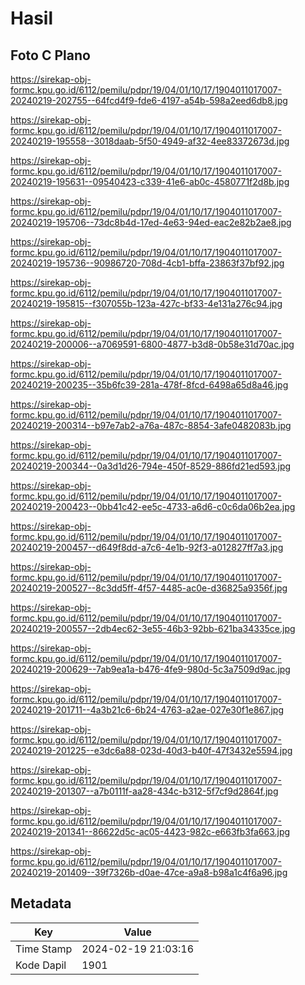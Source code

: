 # Hasil

## Foto C Plano

https://sirekap-obj-formc.kpu.go.id/6112/pemilu/pdpr/19/04/01/10/17/1904011017007-20240219-202755--64fcd4f9-fde6-4197-a54b-598a2eed6db8.jpg

https://sirekap-obj-formc.kpu.go.id/6112/pemilu/pdpr/19/04/01/10/17/1904011017007-20240219-195558--3018daab-5f50-4949-af32-4ee83372673d.jpg

https://sirekap-obj-formc.kpu.go.id/6112/pemilu/pdpr/19/04/01/10/17/1904011017007-20240219-195631--09540423-c339-41e6-ab0c-4580771f2d8b.jpg

https://sirekap-obj-formc.kpu.go.id/6112/pemilu/pdpr/19/04/01/10/17/1904011017007-20240219-195706--73dc8b4d-17ed-4e63-94ed-eac2e82b2ae8.jpg

https://sirekap-obj-formc.kpu.go.id/6112/pemilu/pdpr/19/04/01/10/17/1904011017007-20240219-195736--90986720-708d-4cb1-bffa-23863f37bf92.jpg

https://sirekap-obj-formc.kpu.go.id/6112/pemilu/pdpr/19/04/01/10/17/1904011017007-20240219-195815--f307055b-123a-427c-bf33-4e131a276c94.jpg

https://sirekap-obj-formc.kpu.go.id/6112/pemilu/pdpr/19/04/01/10/17/1904011017007-20240219-200006--a7069591-6800-4877-b3d8-0b58e31d70ac.jpg

https://sirekap-obj-formc.kpu.go.id/6112/pemilu/pdpr/19/04/01/10/17/1904011017007-20240219-200235--35b6fc39-281a-478f-8fcd-6498a65d8a46.jpg

https://sirekap-obj-formc.kpu.go.id/6112/pemilu/pdpr/19/04/01/10/17/1904011017007-20240219-200314--b97e7ab2-a76a-487c-8854-3afe0482083b.jpg

https://sirekap-obj-formc.kpu.go.id/6112/pemilu/pdpr/19/04/01/10/17/1904011017007-20240219-200344--0a3d1d26-794e-450f-8529-886fd21ed593.jpg

https://sirekap-obj-formc.kpu.go.id/6112/pemilu/pdpr/19/04/01/10/17/1904011017007-20240219-200423--0bb41c42-ee5c-4733-a6d6-c0c6da06b2ea.jpg

https://sirekap-obj-formc.kpu.go.id/6112/pemilu/pdpr/19/04/01/10/17/1904011017007-20240219-200457--d649f8dd-a7c6-4e1b-92f3-a012827ff7a3.jpg

https://sirekap-obj-formc.kpu.go.id/6112/pemilu/pdpr/19/04/01/10/17/1904011017007-20240219-200527--8c3dd5ff-4f57-4485-ac0e-d36825a9356f.jpg

https://sirekap-obj-formc.kpu.go.id/6112/pemilu/pdpr/19/04/01/10/17/1904011017007-20240219-200557--2db4ec62-3e55-46b3-92bb-621ba34335ce.jpg

https://sirekap-obj-formc.kpu.go.id/6112/pemilu/pdpr/19/04/01/10/17/1904011017007-20240219-200629--7ab9ea1a-b476-4fe9-980d-5c3a7509d9ac.jpg

https://sirekap-obj-formc.kpu.go.id/6112/pemilu/pdpr/19/04/01/10/17/1904011017007-20240219-201711--4a3b21c6-6b24-4763-a2ae-027e30f1e867.jpg

https://sirekap-obj-formc.kpu.go.id/6112/pemilu/pdpr/19/04/01/10/17/1904011017007-20240219-201225--e3dc6a88-023d-40d3-b40f-47f3432e5594.jpg

https://sirekap-obj-formc.kpu.go.id/6112/pemilu/pdpr/19/04/01/10/17/1904011017007-20240219-201307--a7b0111f-aa28-434c-b312-5f7cf9d2864f.jpg

https://sirekap-obj-formc.kpu.go.id/6112/pemilu/pdpr/19/04/01/10/17/1904011017007-20240219-201341--86622d5c-ac05-4423-982c-e663fb3fa663.jpg

https://sirekap-obj-formc.kpu.go.id/6112/pemilu/pdpr/19/04/01/10/17/1904011017007-20240219-201409--39f7326b-d0ae-47ce-a9a8-b98a1c4f6a96.jpg


## Metadata

| Key        | Value               |
| ---------- | ------------------- |
| Time Stamp | 2024-02-19 21:03:16 |
| Kode Dapil | 1901                |



